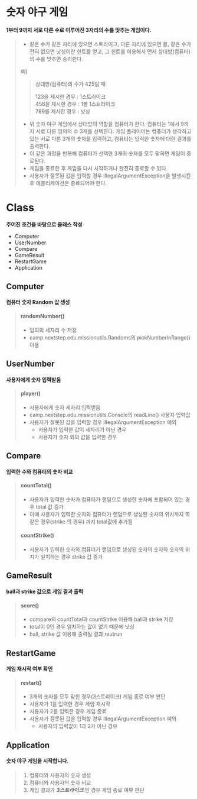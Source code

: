 # 숫자 야구 게임
#### 1부터 9까지 서로 다른 수로 이루어진 3자리의 수를 맞추는 게임이다.

> - 같은 수가 같은 자리에 있으면 스트라이크, 다른 자리에 있으면 볼, 같은 수가 전혀 없으면 낫싱이란 힌트를 얻고, 그 힌트를 이용해서 먼저 상대방(컴퓨터)의 수를 맞추면 승리한다.
>
> 예) 
>> 상대방(컴퓨터)의 수가 425일 때<br>
>>
>> 123을 제시한 경우 : 1스트라이크<br> 
>> 456을 제시한 경우 : 1볼 1스트라이크 <br>
>> 789를 제시한 경우 : 낫싱
>
> - 위 숫자 야구 게임에서 상대방의 역할을 컴퓨터가 한다. 컴퓨터는 1에서 9까지 서로 다른 임의의 수 3개를 선택한다. 게임 플레이어는 컴퓨터가 생각하고 있는 서로 다른 3개의 숫자를 입력하고, 컴퓨터는 입력한 숫자에 대한 결과를 출력한다.
> - 이 같은 과정을 반복해 컴퓨터가 선택한 3개의 숫자를 모두 맞히면 게임이 종료된다.
> - 게임을 종료한 후 게임을 다시 시작하거나 완전히 종료할 수 있다.
> - 사용자가 잘못된 값을 입력할 경우 IllegalArgumentException을 발생시킨 후 애플리케이션은 종료되어야 한다.

# Class
**주어진 조건을 바탕으로 클래스 작성**
- Computer
- UserNumber
- Compare
- GameResult
- RestartGame
- Application

## Computer
#### 컴퓨터 숫자 Random 값 생성
> #### randomNumber()
> - 임의의 세자리 수 저장
> - camp.nextstep.edu.missionutils.Randoms의 pickNumberInRange() 이용
>

## UserNumber
#### 사용자에게 숫자 입력받음
> #### player()
>    - 사용자에게 숫자 세자리 입력받음
>    - camp.nextstep.edu.missionutils.Console의 readLine() 사용자 입력값
>    - 사용자가 잘못된 값을 입력할 경우 IllegalArgumentException 예외
>      - 사용자가 입력한 값이 세자리가 아닌 경우
>      - 사용자가 숫자 외의 값을 입력한 경우

## Compare
 ####  입력한 수와 컴퓨터의 숫자 비교
> #### countTotal()
>    - 사용자가 입력한 숫자가 컴퓨터가 랜덤으로 생성한 숫자에 포함되어 있는 경우 total 값 증가
>    - 이때 사용자가 입력한 숫자와 컴퓨터가 랜덤으로 생성된 숫자의 위치까지 똑같은 경우(strike 의 경우) 까지 total값에 추가됨 
> 
> #### countStrike()
>   - 사용자가 입력한 숫자와 컴퓨터가 랜덤으로 생성된 숫자의 숫자와 숫자의 위치가 일치하는 경우 strike 값 증가

## GameResult
#### ball과 strike 값으로 게임 결과 출력
>  #### score()
>   - compare의 countTotal과 countStrike 이용해 ball과 strike 저장
>   - total이 0인 경우 일치하는 값이 없기 때문에 낫싱 
>   - ball, strike 값 이용해 출력될 결과 reutrun

## RestartGame
#### 게임 재시작 여부 확인
> #### restart()
> - 3개의 숫자를 모두 맞힌 경우(3스트라이크) 게임 종료 여부 판단
> - 사용자가 1을 입력한 경우 게임 재시작
> - 사용자가 2를 입력한 경우 게임 종료
> - 사용자가 잘못된 값을 입력할 경우 IllegalArgumentException 예외
>   - 사용자의 입력값이 1과 2가 아닌 경우 

## Application
  #### 숫자 야구 게임을 시작합니다.
> 1. 컴퓨터와 사용자의 숫자 생성
> 2. 컴퓨터와 사용자의 숫자 비교
> 3. 게임 결과가 _**3스트라이크**_ 인 경우 게임 종료 여부 판단
